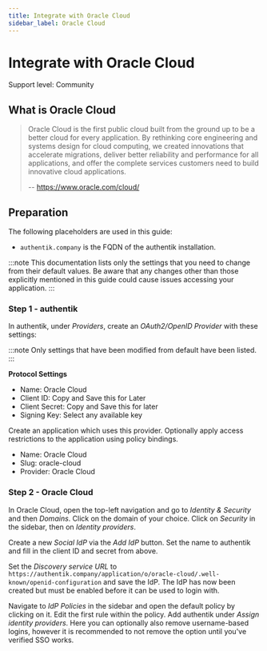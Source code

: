 ```yaml
---
title: Integrate with Oracle Cloud
sidebar_label: Oracle Cloud
---
```


# Integrate with Oracle Cloud

<span class="badge badge--secondary">Support level: Community</span>

## What is Oracle Cloud

> Oracle Cloud is the first public cloud built from the ground up to be a better cloud for every application. By rethinking core engineering and systems design for cloud computing, we created innovations that accelerate migrations, deliver better reliability and performance for all applications, and offer the complete services customers need to build innovative cloud applications.
>
> -- https://www.oracle.com/cloud/

## Preparation

The following placeholders are used in this guide:

- `authentik.company` is the FQDN of the authentik installation.

:::note
This documentation lists only the settings that you need to change from their default values. Be aware that any changes other than those explicitly mentioned in this guide could cause issues accessing your application.
:::

### Step 1 - authentik

In authentik, under _Providers_, create an _OAuth2/OpenID Provider_ with these settings:

:::note
Only settings that have been modified from default have been listed.
:::

**Protocol Settings**

- Name: Oracle Cloud
- Client ID: Copy and Save this for Later
- Client Secret: Copy and Save this for later
- Signing Key: Select any available key

Create an application which uses this provider. Optionally apply access restrictions to the application using policy bindings.

- Name: Oracle Cloud
- Slug: oracle-cloud
- Provider: Oracle Cloud

### Step 2 - Oracle Cloud

In Oracle Cloud, open the top-left navigation and go to _Identity & Security_ and then _Domains_. Click on the domain of your choice. Click on _Security_ in the sidebar, then on _Identity providers_.

Create a new _Social IdP_ via the _Add IdP_ button. Set the name to authentik and fill in the client ID and secret from above.

Set the _Discovery service URL_ to `https://authentik.company/application/o/oracle-cloud/.well-known/openid-configuration` and save the IdP. The IdP has now been created but must be enabled before it can be used to login with.

Navigate to _IdP Policies_ in the sidebar and open the default policy by clicking on it. Edit the first rule within the policy. Add authentik under _Assign identity providers_. Here you can optionally also remove username-based logins, however it is recommended to not remove the option until you've verified SSO works.
